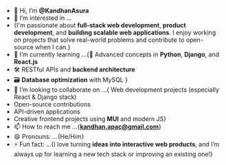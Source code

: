 - 👋 Hi, I’m **@KandhanAsura**
- 👀 I’m interested in ...
- {I'm passionate about **full-stack web development**, **product development**, and **building scalable web applications**. I enjoy working on projects that solve real-world problems and contribute to open-source when I can.}
- 🌱 I’m currently learning ...{🔧 Advanced concepts in **Python**, **Django**, and **React.js**  
- 🛠️ RESTful APIs and **backend architecture**
- 🗃️ **Database optimization** with MySQL }
- 💞️ I’m looking to collaborate on ...{ Web development projects (especially React & Django stack)  
- Open-source contributions  
- API-driven applications  
- Creative frontend projects using **MUI** and modern JS}
- 📫 How to reach me ...{**kandhan.apac@gmail.com**}
- 😄 Pronouns: ...{He/Him}
- ⚡ Fun fact: ...{I love turning **ideas into interactive web products**, and I’m always up for learning a new tech stack or improving an existing one!}

<!---
KandhanAsura/KandhanAsura is a ✨ special ✨ repository because its `README.md` (this file) appears on your GitHub profile.
You can click the Preview link to take a look at your changes.
--->
